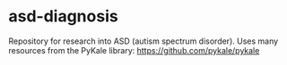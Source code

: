 # asd-diagnosis
Repository for research into ASD (autism spectrum disorder). Uses many resources from the PyKale library: https://github.com/pykale/pykale
